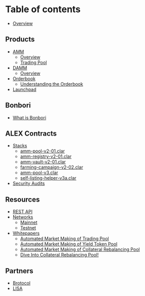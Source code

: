# Table of contents

* [Overview](README.md)

## Products

* [AMM](automated-market-making/README.md)
  * [Overview](automated-market-making/short-version.md)
  * [Trading Pool](automated-market-making/trading-pool.md)
* [DAMM]()
  * [Overview]()
* [Orderbook](orderbook/what-is-orderbook.md)
  * [Understanding the Orderbook](orderbook/understanding-the-orderbook.md)
* [Launchpad](launchpad/what-is-the-launchpad.md)

## Bonbori

* [What is Bonbori](bonbori/what-is-bonbori.md)

## ALEX Contracts

* [Stacks](developers/protocol-contracts/README.md)
  * [amm-pool-v2-01.clar](developers/protocol-contracts/amm-pool-v2-01.clar.md)
  * [amm-registry-v2-01.clar](developers/protocol-contracts/amm-registry-v2-01.clar.md)
  * [amm-vault-v2-01.clar](developers/protocol-contracts/amm-vault-v2-01.clar.md)
  * [farming-campaign-v2-02.clar](developers/protocol-contracts/farming-campaign-v2-02.clar.md)
  * [amm-pool-v3.clar](developers/protocol-contracts/amm-pool-v3.clar.md)
  * [self-listing-helper-v3a.clar](developers/protocol-contracts/self-listing-helper-v3a.clar.md)
* [Security Audits]()

## Resources

* [REST API](developers/api-references.md)
* [Networks](developers/networks/README.md)
  * [Mainnet](developers/networks/mainnet.md)
  * [Testnet](developers/networks/testnet.md)
* [Whitepapers](whitepaper/README.md)
  * [Automated Market Making of Trading Pool](whitepaper/automated-market-making-of-alex/README.md)
  * [Automated Market Making of Yield Token Pool](whitepaper/automated-market-making-of-alex/automated-market-making-of-alex.md)
  * [Automated Market Making of Collateral Rebalancing Pool](whitepaper/automated-market-making-of-collateral-rebalancing-pool.md)
  * [Dive Into Collateral Rebalancing Pool!](whitepaper/dive-into-collateral-rebalancing-pool.md)

## Partners

* [Brotocol](https://docs.xlink.network)
* [LISA]()